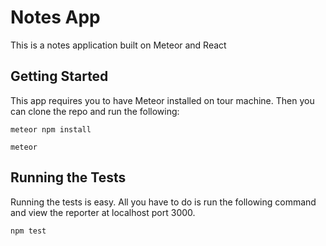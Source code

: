# Notes App

This is a notes application built on Meteor and React

## Getting Started

This app requires you to have Meteor installed on tour machine. Then you can clone the repo and run the following:

```
meteor npm install
```

```
meteor
```

## Running the Tests

Running the tests is easy. All you have to do is run the following command and view the reporter at localhost port 3000.

```
npm test
```
